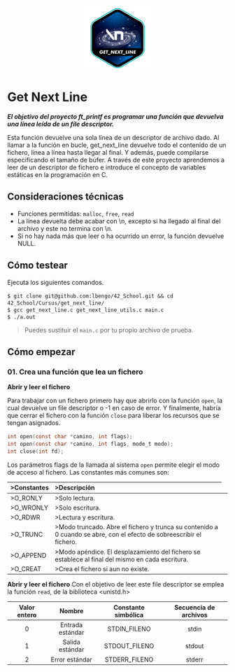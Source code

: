 <p align="center">
  <img src="https://github.com/lbengo/42_School/blob/main/42_badges/get_next_linee.png" alt="get_next_line 42 project badge"/>
</p>

# Get Next Line

***El objetivo del proyecto ft_printf es programar una función que devuelva una línea leída de un file descriptor.***

Esta función devuelve una sola línea de un descriptor de archivo dado. Al llamar a la función en bucle, get_next_line devuelve todo el contenido de un fichero, línea a línea hasta llegar al final. Y además, puede compilarse especificando el tamaño de búfer. A través de este proyecto aprendemos a leer de un descriptor de fichero e introduce el concepto de variables estáticas en la programación en C.

## Consideraciones técnicas
- Funciones permitidas: `malloc`, `free`, `read`
- La línea devuelta debe acabar con \n, excepto si ha llegado al final del archivo y este no termina con \n.
- Si no hay nada más que leer o ha ocurrido un error, la función devuelve NULL.

## Cómo testear
Ejecuta los siguientes comandos.
```shell
$ git clone git@github.com:lbengo/42_School.git && cd 42_School/Cursus/get_next_line/
$ gcc get_next_line.c get_next_line_utils.c main.c
$ ./a.out
```
> Puedes sustituir el `main.c` por tu propio archivo de prueba.

## Cómo empezar

### 01. Crea una función que lea un fichero

**Abrir y leer el fichero**

Para trabajar con un fichero primero hay que abrirlo con la función `open`, la cual devuelve un file descriptor o -1 en caso de error. Y finalmente, habría que cerrar el fichero con la función `close` para liberar los recursos que se tengan asignados.

```c
int open(const char *camino, int flags);
int open(const char *camino, int flags, mode_t modo);
int close(int fd);
```

Los parámetros flags de la llamada al sistema `open` permite elegir el modo de acceso al fichero. Las constantes más comunes son:

<table>
<thead>
  <tr>
    <th align="left">>Constantes</th>
    <th align="left">>Descripción</th>
  </tr>
</thead>
<tbody>
  <tr>
    <td align="left">>O_RONLY</td>
    <td align="left">>Solo lectura.</td>
  </tr>
  <tr>
    <td align="left">>O_WRONLY</td>
    <td align="left">>Solo escritura.</td>
  </tr>
  <tr>
    <td align="left">>O_RDWR</td>
    <td align="left">>Lectura y escritura.</td>
  </tr>
  <tr>
    <td align="left">>O_TRUNC</td>
    <td align="left">>Modo truncado. Abre el fichero y trunca su contenido a 0 cuando se abre, con el efecto de sobreescribir el fichero.<td>
  </tr>
  <tr>
    <td align="left">>O_APPEND</td>
    <td align="left">>Modo apéndice. El desplazamiento del fichero se establece al final del mismo en cada escritura.<td>
  </tr>
  <tr>
    <td align="left">>O_CREAT</td>
    <td align="left">>Crea el fichero si aun no existe.<td>
  </tr>
</tbody>
</table>



**Abrir y leer el fichero**
Con el objetivo de leer este file descriptor se emplea la función `read`, de la biblioteca <unistd.h>




| Valor entero |      Nombre      | Constante simbólica  | Secuencia de archivos |
|:------------:|:----------------:|:--------------------:|:---------------------:|
|      0       | Entrada estándar |    STDIN_FILENO      |         stdin         |
|      1       | Salida estándar  |    STDOUT_FILENO     |         stdout        |
|      2       | Error estándar   |    STDERR_FILENO     |         stderr        |
